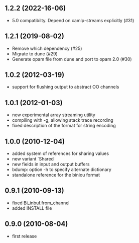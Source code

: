 1.2.2 (2022-16-06)
------------------

- 5.0 compatibilty. Depend on camlp-streams explicitly (#31)

1.2.1 (2019-08-02)
------------------

- Remove which dependency (#25)
- Migrate to dune (#29)
- Generate opam file from dune and port to opam 2.0 (#30)

1.0.2 (2012-03-19)
------------------

- support for flushing output to abstract OO channels

1.0.1 (2012-01-03)
------------------

- new experimental array streaming utility
- compiling with -g, allowing stack trace recording
- fixed description of the format for string encoding

1.0.0 (2010-12-04)
------------------

- added system of references for sharing values
- new variant `Shared
- new fields in input and output buffers
- bdump: option -h to specify alternate dictionary
- standalone reference for the biniou format

0.9.1 (2010-09-13)
------------------

- fixed Bi_inbuf.from_channel
- added INSTALL file

0.9.0 (2010-08-04)
------------------

- first release
